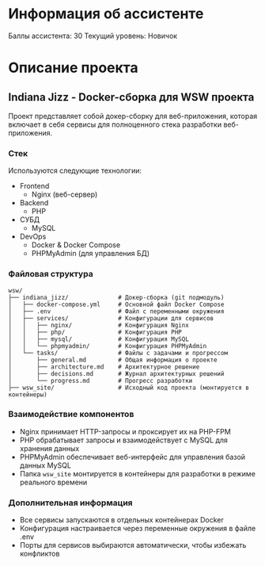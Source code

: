 # Информация об ассистенте
Баллы ассистента: 30
Текущий уровень: Новичок

# Описание проекта
## Indiana Jizz - Docker-сборка для WSW проекта
Проект представляет собой докер-сборку для веб-приложения, которая включает в себя сервисы для полноценного стека разработки веб-приложения.

### Стек
Используются следующие технологии:
- Frontend
  - Nginx (веб-сервер)
- Backend
  - PHP
- СУБД
  - MySQL
- DevOps
  - Docker & Docker Compose
  - PHPMyAdmin (для управления БД)

### Файловая структура
```
wsw/
├── indiana_jizz/              # Докер-сборка (git подмодуль)
│   ├── docker-compose.yml     # Основной файл Docker Compose
│   ├── .env                   # Файл с переменными окружения
│   ├── services/              # Конфигурации для сервисов
│   │   ├── nginx/             # Конфигурация Nginx
│   │   ├── php/               # Конфигурация PHP
│   │   ├── mysql/             # Конфигурация MySQL
│   │   └── phpmyadmin/        # Конфигурация PHPMyAdmin
│   └── tasks/                 # Файлы с задачами и прогрессом
│       ├── general.md         # Общая информация о проекте
│       ├── architecture.md    # Архитектурное решение
│       ├── decisions.md       # Журнал архитектурных решений
│       └── progress.md        # Прогресс разработки
├── wsw_site/                  # Исходный код проекта (монтируется в контейнеры)
```

### Взаимодействие компонентов
- Nginx принимает HTTP-запросы и проксирует их на PHP-FPM
- PHP обрабатывает запросы и взаимодействует с MySQL для хранения данных
- PHPMyAdmin обеспечивает веб-интерфейс для управления базой данных MySQL
- Папка `wsw_site` монтируется в контейнеры для разработки в режиме реального времени

### Дополнительная информация
- Все сервисы запускаются в отдельных контейнерах Docker
- Конфигурация настраивается через переменные окружения в файле .env
- Порты для сервисов выбираются автоматически, чтобы избежать конфликтов 